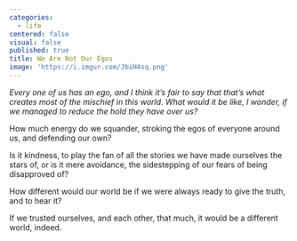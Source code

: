 ```yaml
---
categories:
  - life
centered: false
visual: false
published: true
title: We Are Not Our Egos
image: 'https://i.imgur.com/JbiH4sq.png'
---
```

_Every one of us has an ego, and I think it’s fair to say
that that’s what creates most of the mischief in this world.
What would it be like, I wonder,
if we managed to reduce the hold 
they have over us?_


How much energy do we squander,
stroking the egos of everyone around us,
and defending our own?

Is it kindness,
to play the fan of all the stories
we have made ourselves the stars of,
or is it mere avoidance,
the sidestepping of our fears 
of being disapproved of?

How different would our world be
if we were always ready 
to give the truth,
and to hear it?

If we trusted ourselves, 
and each other,
that much,
it would be a different world, 
indeed.